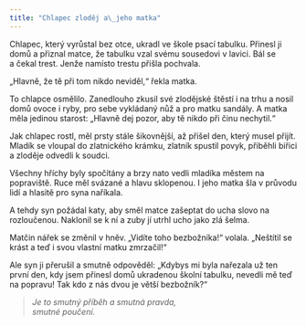 ```yaml
---
title: "Chlapec zloděj a\_jeho matka"
---
```


  

Chlapec, který vyrůstal bez otce, ukradl ve škole psací tabulku. Přinesl ji domů a přiznal matce, že tabulku vzal svému sousedovi v lavici. Bál se a čekal trest. Jenže namísto trestu přišla pochvala.

„Hlavně, že tě při tom nikdo neviděl,“ řekla matka.

To chlapce osmělilo. Zanedlouho zkusil své zlodějské štěstí i na trhu a nosil domů ovoce i ryby, pro sebe vykládaný nůž a pro matku sandály. A matka měla jedinou starost: „Hlavně dej pozor, aby tě nikdo při činu nechytil.“

Jak chlapec rostl, měl prsty stále šikovnější, až přišel den, který musel přijít. Mladík se vloupal do zlatnického krámku, zlatník spustil povyk, přiběhli biřici a zloděje odvedli k soudci.

Všechny hříchy byly spočítány a brzy nato vedli mladíka městem na popraviště. Ruce měl svázané a hlavu sklopenou. I jeho matka šla v průvodu lidí a hlasitě pro syna naříkala.

A tehdy syn požádal katy, aby směl matce zašeptat do ucha slovo na rozloučenou. Naklonil se k ní a zuby jí utrhl ucho jako zlá šelma.

Matčin nářek se změnil v hněv. „Vidíte toho bezbožníka!“ volala. „Neštítil se krást a teď i svou vlastní matku zmrzačil!“

Ale syn ji přerušil a smutně odpověděl: „Kdybys mi byla nařezala už ten první den, kdy jsem přinesl domů ukradenou školní tabulku, nevedli mě teď na popravu! Tak kdo z nás dvou je větší bezbožník?“

> _Je to smutný příběh a smutná pravda,  
> smutné poučení._
